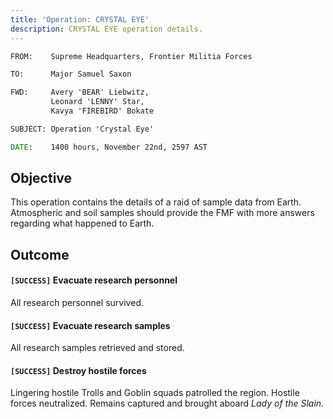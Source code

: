 ```yaml
---
title: 'Operation: CRYSTAL EYE'
description: CRYSTAL EYE operation details.
---
```


```bat
FROM:    Supreme Headquarters, Frontier Militia Forces

TO:      Major Samuel Saxon

FWD:     Avery 'BEAR' Liebwitz,
         Leonard 'LENNY' Star,
         Kavya 'FIREBIRD' Bokate

SUBJECT: Operation 'Crystal Eye'

DATE:    1400 hours, November 22nd, 2597 AST
```

## Objective

This operation contains the details of a raid of sample data from Earth. Atmospheric and soil samples should provide the FMF with more answers regarding what happened to Earth.

## Outcome

#### `[SUCCESS]` Evacuate research personnel

All research personnel survived.

#### `[SUCCESS]` Evacuate research samples

All research samples retrieved and stored.

#### `[SUCCESS]` Destroy hostile forces

Lingering hostile Trolls and Goblin squads patrolled the region. Hostile forces neutralized. Remains captured and brought aboard _Lady of the Slain_.
